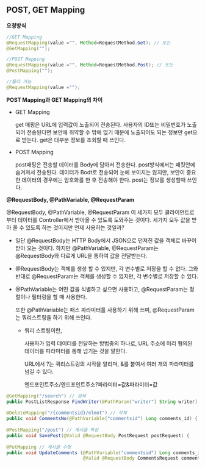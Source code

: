 ## POST, GET Mapping



**요청방식**

```java
//GET Mapping
@RequestMapping(value ="", Method=RequestMethod.Get); // 또는
@GetMapping("");

//POST Mapping
@RequestMapping(value ="", Method=RequestMethod.Post); // 또는
@PostMapping("");

//둘다 가능
@RequestMapping(value ="");
```



**POST Mapping과 GET Mapping의 차이**

- GET Mapping

  get 매핑은 URL에 입력값이 노출되어 전송된다. 사용자의 ID또는 비밀번호가 노출되어 전송된다면 보안에 취약할 수 밖에 없기 때문에 노출되어도 되는 정보만 get으로 받는다. get은 대부분 정보를 조회할 때 쓰인다. 

- POST Mapping

  post매핑은 전송할 데이터를 Body에 담아서 전송한다. post방식에서는 패킷안에 숨겨져서 전송된다. 데이터가 Bodt로 전송되어 눈에 보이지는 않지만, 보안이 중요한 데이터의 경우에는 암호화를 한 후 전송해야 한다. post는 정보를 생성할때 쓰인다.



**@RequestBody, @PathVariable, @RequestParam**

@RequestBody, @PathVariable, @RequestParam 이 세가지 모두 클라이언트로부터 데이터를 Controller에서 받아올 수 있도록 도와주는 것이다. 세가지 모두 값을 받아 올 수 있도록 하는 것이지만 언제 사용하는 것일까?

- 일단 @RequestBody는 HTTP Body에서 JSON으로 던져진 값을 객체로 바꾸어 받아 오는 것이다. 하지만 @PathVariable, @RequestParam는 @RequestBody와 다르게 URL을 통하여 값을 전달받는다.

- @RequestBody는 객체를 생성 할 수 있지만, 각 변수별로 저장을 할 수 없다. 그와 반대로 @RequestParam는 객체를 생성할 수 없지만, 각 변수별로 저장할 수 있다.

- @PathVariable는 어떤 값을 식별하고 싶으면 사용하고, @RequestParam는 정렬이나 필터링을 할 때 사용한다.

  또한 @PathVariable는 패스 파라미터를 사용하기 위해 쓰며, @RequestParam는 쿼리스트링을 하기 위해 쓰인다.
  
  - 쿼리 스트링이란,
  
    사용자가 입력 데이터를 전달하는 방법중의 하나로, URL 주소에 미리 협의된 데이터를 파라미터를 통해 넘기는 것을 말한다. 
  
    URL에서 ?는 쿼리스트링의 시작을 알리며, &를 붙여서 여러 개의 파라미터를 넘길 수 있다.
  
    엔드포인트주소/엔드포인트주소?파라미터=값&파라미터=값

```java
@GetMapping("/search") // 검색
public PostListResponse FindWriter(@PathParam("writer") String writer) {
    
@DeleteMapping("/{commentsid}/elmnt") // 삭제
public void CommentsNo(@PathVariable("commentsid") Long comments_id) {
    
@PostMapping("/post") // 게시글 작성
public void SavePost(@Valid @RequestBody PostRequest postRequest) {
    
@PutMapping // 게시글 수정
public void UpdateComments (@PathVariable("commentsid") Long comments_id,
                            @Valid @RequestBody CommentsRequest commentsRequest, String pwd) {
```

